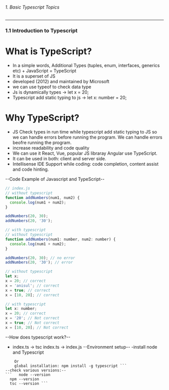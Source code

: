 ###### 1. Basic Typescript Topics  
---

### 1.1 Introduction to Typescript
# What is TypeScript?

- In a simple words, Additional Types (tuples, enum, interfaces, generics etc) + JavaScript = TypeScript  
- It is a superset of JS  
- developed (2012) and maintained by Microsoft  
- we can use typeof to check data type  
- Js is dynamically types -> let x = 20;  
- Typescript add static typing to js -> let x: number = 20;  

# Why TypeScript?  

- JS Check types in run time while typescript add static typing to JS so we can handle errors before running the program. We can handle errors beofre running the program.  
- increase readability and code quality  
- We can use it React, Vue, popular JS libraray Angular use TypeScript.  
- It can be used in both: client and server side.  
- Intellisense IDE Support while coding: code completion, content assist and code hinting.
  
--Code Example of Javascript and TypeScript--
``` javascript
// index.js
// without typescript
function addNumbers(num1, num2) {
  console.log(num1 + num2);
}

addNumbers(20, 30);
addNumbers(20, '30');

// with typescript
// without typescript
function addNumbers(num1: number, num2: number) {
  console.log(num1 + num2);
}

addNumbers(20, 30); // no error
addNumbers(20, '30'); // error

// without typescript
let x;
x = 20; // correct
x = 'anisul'; // correct
x = true; // correct
x = [10, 20]; // correct

// with typescript
let x: number;
x = 20; // correct
x = '20'; // Not correct
x = true; // Not correct
x = [10, 20]; // Not correct

```
--How does typescript work?--  
- index.ts -> tsc index.ts -> index.js
--Environment setup--
-install node and Typescript

```    local installation: npm intsall typescript --save-dev
    Or
    global installation: npm install -g typescript ```
--check various versions:--
```   node --version
  npm --version
  tsc --version ```





  
